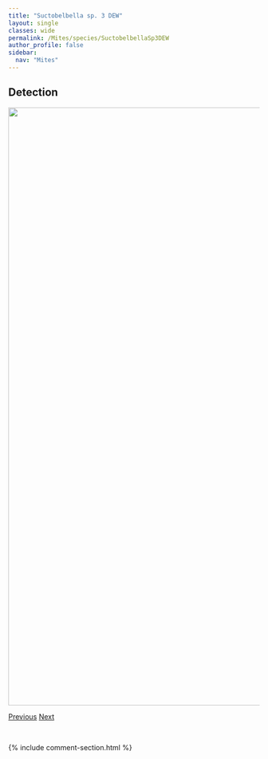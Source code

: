 ```yaml
---
title: "Suctobelbella sp. 3 DEW"
layout: single
classes: wide
permalink: /Mites/species/SuctobelbellaSp3DEW
author_profile: false
sidebar:
  nav: "Mites"
---
```


<h2>Detection</h2>

<a href="https://drive.google.com/uc?export=view&id=1Ti2tQHrgR5HiHhFJ4VS0IXXb2v8iP0Ky">
<img src="https://drive.google.com/uc?export=view&id=1Ti2tQHrgR5HiHhFJ4VS0IXXb2v8iP0Ky" height = "1200" width = "800">
</a>


<a href="/DevelopmentWebsite/Mites/species/SuctobelbellaSp2DEW" class="pagination--pager" title="Suctobelbella sp. 2 DEW">Previous</a> <a href="/DevelopmentWebsite/Mites/species/SvalbardiaPaludicola" class="pagination--pager" title="Svalbardia paludicola">Next</a>

<p>&nbsp;</p>

{% include comment-section.html %}
